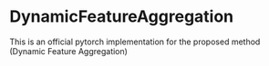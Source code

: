 # DynamicFeatureAggregation
This is an official pytorch implementation for the proposed method (Dynamic Feature Aggregation)

